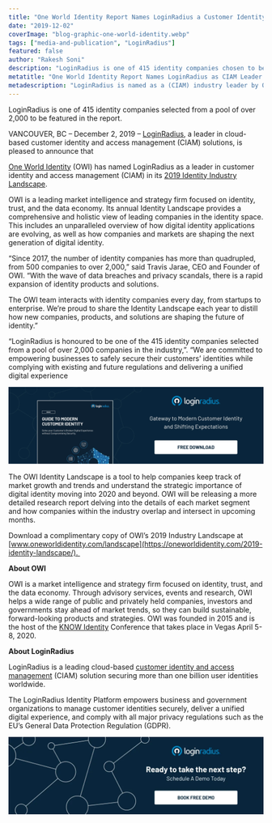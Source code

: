```yaml
---
title: "One World Identity Report Names LoginRadius a Customer Identity and Access Management (CIAM) Industry Leader"
date: "2019-12-02"
coverImage: "blog-graphic-one-world-identity.webp"
tags: ["media-and-publication", "LoginRadius"]
featured: false 
author: "Rakesh Soni"
description: "LoginRadius is one of 415 identity companies chosen to be included in the study from a pool of over 2,000."
metatitle: "One World Identity Report Names LoginRadius as CIAM Leader | LoginRadius"
metadescription: "LoginRadius is named as a (CIAM) industry leader by One World Identity, a leading market intelligence, and strategy firm."
---
```


LoginRadius is one of 415 identity companies selected from a pool of over 2,000 to be featured in the report.

VANCOUVER, BC – December 2, 2019 – [LoginRadius](https://www.loginradius.com/), a leader in cloud-based customer identity and access management (CIAM) solutions, is pleased to announce that 

[One World Identity](https://oneworldidentity.com/) (OWI) has named LoginRadius as a leader in customer identity and access management (CIAM) in its [2019 Identity Industry Landscape](https://www.prnewswire.com/news-releases/one-world-identity-releases-2019-identity-industry-landscape-300963181.html).

OWI is a leading market intelligence and strategy firm focused on identity, trust, and the data economy. Its annual Identity Landscape provides a comprehensive and holistic view of leading companies in the identity space. This includes an unparalleled overview of how digital identity applications are evolving, as well as how companies and markets are shaping the next generation of digital identity. 

“Since 2017, the number of identity companies has more than quadrupled, from 500 companies to over 2,000,” said Travis Jarae, CEO and Founder of OWI. “With the wave of data breaches and privacy scandals, there is a rapid expansion of identity products and solutions.

The OWI team interacts with identity companies every day, from startups to enterprise. We’re proud to share the Identity Landscape each year to distill how new companies, products, and solutions are shaping the future of identity.”

“LoginRadius is honoured to be one of the 415 identity companies selected from a pool of over 2,000 companies in the industry,”. “We are committed to empowering businesses to safely secure their customers’ identities while complying with existing and future regulations and delivering a unified digital experience

[![modern-ciam](modern-ciam.webp)](https://www.loginradius.com/resource/guide-to-modern-customer-identity/)

The OWI Identity Landscape is a tool to help companies keep track of market growth and trends and understand the strategic importance of digital identity moving into 2020 and beyond. OWI will be releasing a more detailed research report delving into the details of each market segment and how companies within the industry overlap and intersect in upcoming months. 

Download a complimentary copy of OWI’s 2019 Industry Landscape at [www.oneworldidentity.com/landscape](https://oneworldidentity.com/2019-identity-landscape/). 

**About OWI**

OWI is a market intelligence and strategy firm focused on identity, trust, and the data economy. Through advisory services, events and research, OWI helps a wide range of public and privately held companies, investors and governments stay ahead of market trends, so they can build sustainable, forward-looking products and strategies. OWI was founded in 2015 and is the host of the [KNOW Identity](https://www.knowidentity.com/) Conference that takes place in Vegas April 5-8, 2020.

**About LoginRadius**

LoginRadius is a leading cloud-based [customer identity and access management](https://www.loginradius.com/blog/identity/customer-identity-and-access-management/) (CIAM) solution securing more than one billion user identities worldwide.

The LoginRadius Identity Platform empowers business and government organizations to manage customer identities securely, deliver a unified digital experience, and comply with all major privacy regulations such as the EU’s General Data Protection Regulation (GDPR).

[![book-a-demo-loginradius](BD-Plexicon1-1024x310-1.webp)](https://www.loginradius.com/contact-us?utm_source=blog&utm_medium=web&utm_campaign=loginradius-named-ciam-leader-owi)
